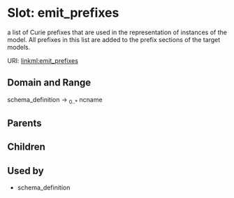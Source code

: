 
# Slot: emit_prefixes


a list of Curie prefixes that are used in the representation of instances of the model.  All prefixes in this list are added to the prefix sections of the target models.

URI: [linkml:emit_prefixes](https://w3id.org/linkml/emit_prefixes)


## Domain and Range

schema_definition &#8594;  <sub>0..\*</sub> ncname

## Parents


## Children


## Used by

 * schema_definition
